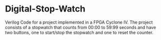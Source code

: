 # Digital-Stop-Watch

Verilog Code for a project implemented in a FPGA Cyclone IV. The project consists of a stopwatch that counts from 00:00 to 59:99 seconds and have two buttons, one to start/stop the stopwatch and one to reset the counter.
